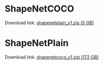 # ShapeNetCOCO

Download link: [shapenetplain_v1.zip (5 GB)][1]

# ShapeNetPlain

Download link: [shapenetcoco_v1.zip (172 GB)][2]

[1]: http://download.cs.stanford.edu/orion/xnocs/shapenetplain_v1.zip
[2]: http://download.cs.stanford.edu/orion/xnocs/shapenetcoco_v1.zip
